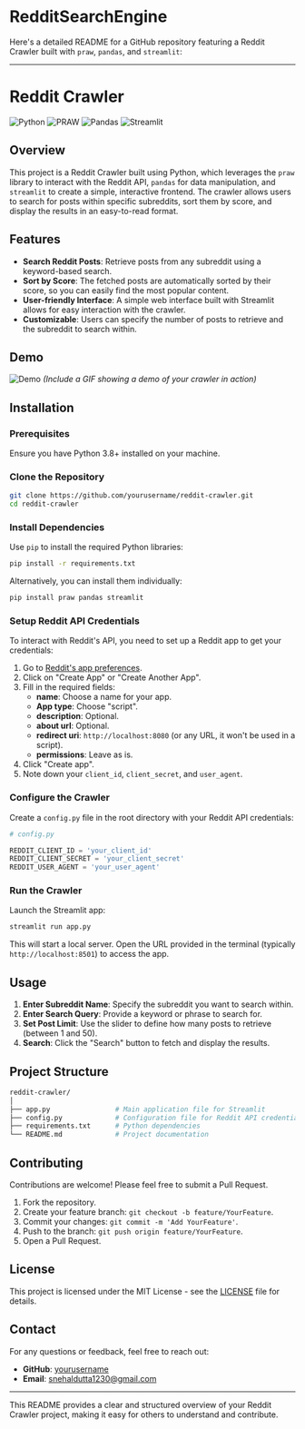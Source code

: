 # RedditSearchEngine
Here's a detailed README for a GitHub repository featuring a Reddit Crawler built with `praw`, `pandas`, and `streamlit`:

---

# Reddit Crawler

![Python](https://img.shields.io/badge/Python-3.8%2B-blue)
![PRAW](https://img.shields.io/badge/PRAW-7.5.0-brightgreen)
![Pandas](https://img.shields.io/badge/Pandas-1.3.3-orange)
![Streamlit](https://img.shields.io/badge/Streamlit-1.4.0-red)

## Overview

This project is a Reddit Crawler built using Python, which leverages the `praw` library to interact with the Reddit API, `pandas` for data manipulation, and `streamlit` to create a simple, interactive frontend. The crawler allows users to search for posts within specific subreddits, sort them by score, and display the results in an easy-to-read format.

## Features

- **Search Reddit Posts**: Retrieve posts from any subreddit using a keyword-based search.
- **Sort by Score**: The fetched posts are automatically sorted by their score, so you can easily find the most popular content.
- **User-friendly Interface**: A simple web interface built with Streamlit allows for easy interaction with the crawler.
- **Customizable**: Users can specify the number of posts to retrieve and the subreddit to search within.

## Demo

![Demo](demo.gif) *(Include a GIF showing a demo of your crawler in action)*

## Installation

### Prerequisites

Ensure you have Python 3.8+ installed on your machine.

### Clone the Repository

```bash
git clone https://github.com/yourusername/reddit-crawler.git
cd reddit-crawler
```

### Install Dependencies

Use `pip` to install the required Python libraries:

```bash
pip install -r requirements.txt
```

Alternatively, you can install them individually:

```bash
pip install praw pandas streamlit
```

### Setup Reddit API Credentials

To interact with Reddit's API, you need to set up a Reddit app to get your credentials:

1. Go to [Reddit's app preferences](https://www.reddit.com/prefs/apps).
2. Click on "Create App" or "Create Another App".
3. Fill in the required fields:
   - **name**: Choose a name for your app.
   - **App type**: Choose "script".
   - **description**: Optional.
   - **about url**: Optional.
   - **redirect uri**: `http://localhost:8080` (or any URL, it won't be used in a script).
   - **permissions**: Leave as is.
4. Click "Create app".
5. Note down your `client_id`, `client_secret`, and `user_agent`.

### Configure the Crawler

Create a `config.py` file in the root directory with your Reddit API credentials:

```python
# config.py

REDDIT_CLIENT_ID = 'your_client_id'
REDDIT_CLIENT_SECRET = 'your_client_secret'
REDDIT_USER_AGENT = 'your_user_agent'
```

### Run the Crawler

Launch the Streamlit app:

```bash
streamlit run app.py
```

This will start a local server. Open the URL provided in the terminal (typically `http://localhost:8501`) to access the app.

## Usage

1. **Enter Subreddit Name**: Specify the subreddit you want to search within.
2. **Enter Search Query**: Provide a keyword or phrase to search for.
3. **Set Post Limit**: Use the slider to define how many posts to retrieve (between 1 and 50).
4. **Search**: Click the "Search" button to fetch and display the results.

## Project Structure

```bash
reddit-crawler/
│
├── app.py                # Main application file for Streamlit
├── config.py             # Configuration file for Reddit API credentials
├── requirements.txt      # Python dependencies
└── README.md             # Project documentation
```

## Contributing

Contributions are welcome! Please feel free to submit a Pull Request.

1. Fork the repository.
2. Create your feature branch: `git checkout -b feature/YourFeature`.
3. Commit your changes: `git commit -m 'Add YourFeature'`.
4. Push to the branch: `git push origin feature/YourFeature`.
5. Open a Pull Request.

## License

This project is licensed under the MIT License - see the [LICENSE](LICENSE) file for details.

## Contact

For any questions or feedback, feel free to reach out:

- **GitHub**: [yourusername](https://github.com/snehaldutta)
- **Email**: snehaldutta1230@gmail.com

---

This README provides a clear and structured overview of your Reddit Crawler project, making it easy for others to understand and contribute.
